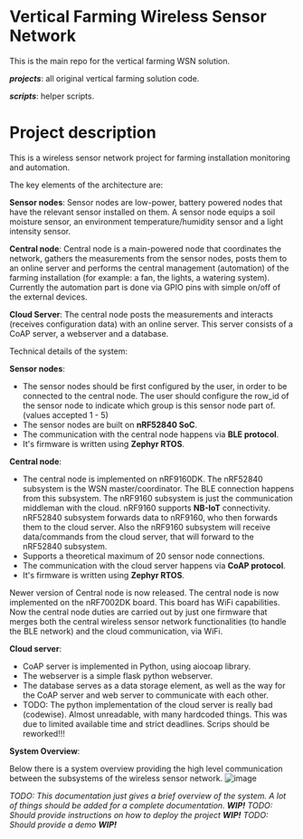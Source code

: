 
# Vertical Farming Wireless Sensor Network

This is the main repo for the vertical farming WSN solution.

***projects***: all original vertical farming solution code.

***scripts***: helper scripts.

# Project description
This is a wireless sensor network project for farming installation monitoring and automation.

The key elements of the architecture are:

**Sensor nodes**: Sensor nodes are low-power, battery powered nodes that have the relevant sensor installed on them.
A sensor node equips a soil moisture sensor, an environment temperature/humidity sensor and a light intensity sensor.

**Central node**: Central node is a main-powered node that coordinates the network, gathers the measurements from the sensor nodes, posts them to an online server and performs the central management (automation) of the farming installation (for example: a fan, the lights, a watering system). Currently the automation part is done via GPIO pins with simple on/off of the external devices.

**Cloud Server**: The central node posts the measurements and interacts (receives configuration data) with an online server. This server consists of a CoAP server, a webserver and a database.

Technical details of the system:

**Sensor nodes**: 
- The sensor nodes should be first configured by the user, in order to be connected to the central node. The user should configure the row_id of the sensor node to indicate which group is this sensor node part of. (values accepted 1 - 5)
- The sensor nodes are built on **nRF52840 SoC**.
- The communication with the central node happens via **BLE protocol**.
- It's firmware is written using **Zephyr RTOS**.

**Central node**:
- The central node is implemented on nRF9160DK. The nRF52840 subsystem is the WSN master/coordinator. The BLE connection happens from this subsystem. The nRF9160 subsystem is just the communication middleman with the cloud. nRF9160 supports **NB-IoT** connectivity. nRF52840 subsystem forwards data to nRF9160, who then forwards them to the cloud server. Also the nRF9160 subsystem will receive data/commands from the cloud server, that will forward to the nRF52840 subsystem.
- Supports a theoretical maximum of 20 sensor node connections.
- The communication with the cloud server happens via **CoAP protocol**.
- It's firmware is written using **Zephyr RTOS**.

Newer version of Central node is now released. The central node is now implemented on the nRF7002DK board. This board has WiFi capabilities. Now the central node duties are carried out by just one firmware that merges both the central wireless sensor network functionalities (to handle the BLE network) and the cloud communication, via WiFi.

**Cloud server**:
- CoAP server is implemented in Python, using aiocoap library.
- The webserver is a simple flask python webserver.
- The database serves as a data storage element, as well as the way for the CoAP server and web server to communicate with each other.
- TODO: The python implementation of the cloud server is really bad (codewise). Almost unreadable, with many hardcoded things. This was due to limited available time and strict deadlines. Scrips should be reworked!!!

**System Overview**:

Below there is a system overview providing the high level communication between the subsystems of the wireless sensor network.
![image](https://github.com/gpappasv/verticalFarmingWSN/assets/22116014/4537abfa-1d95-43c6-a056-a653c649559f)




_TODO: This documentation just gives a brief overview of the system. A lot of things should be added for a complete documentation. **WIP!**_
_TODO: Should provide instructions on how to deploy the project **WIP!**_
_TODO: Should provide a demo **WIP!**_
